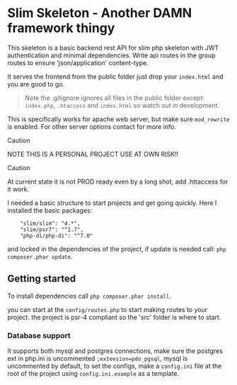 # Slim Skeleton - Another DAMN framework thingy

This skeleton is a basic backend rest API for slim php skeleton with JWT authentication and minimal dependencies.
Write api routes in the group routes to ensure 'json/application' content-type.

It serves the frontend from the public folder just drop your `index.html` and you are good to go.
> Note the .gitignore ignores all files in the public folder except: `index.php`, `.htaccess` and `index.html`
> so watch out in development.

This is specifically works for apache web server, but make sure `mod_rewrite` is enabled.
For other server options contact for more info.

> [!CAUTION]
> NOTE THIS IS A PERSONAL PROJECT USE AT OWN RISK!!

> [!CAUTION]
> At current state it is not PROD ready even by a long shot, add .httaccess for it work.


I needed a basic structure to start projects and get going quickly.
Here I installed the basic packages:
```
    "slim/slim": "4.*",
    "slim/psr7": "^1.7",
    "php-di/php-di": "^7.0"
```
and locked in the dependencies of the project, if update is needed call:
`php composer.phar update`.

## Getting started
To install dependencies call `php composer.phar install`.

you can start at the `config/routes.php` to start making routes to your project.
the project is psr-4 compliant so the 'src' folder is where to start.

### Database support
It supports both mysql and postgres connections, make sure the postgres ext in
php.ini is uncommented `;extension=pdo_pgsql`, mysql is uncommented by default,
to set the configs, make a `config.ini` file at the root of the project using 
`config.ini.example` as a template.
